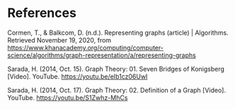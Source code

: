 # References

Cormen, T., &amp; Balkcom, D. (n.d.). Representing graphs (article) | Algorithms. Retrieved November 19, 2020, from https://www.khanacademy.org/computing/computer-science/algorithms/graph-representation/a/representing-graphs

Sarada, H. (2014, Oct. 15). Graph Theory: 01. Seven Bridges of Konigsberg [Video]. YouTube. https://youtu.be/eIb1cz06UwI

Sarada, H. (2014, Oct. 17). Graph Theory: 02. Definition of a Graph [Video]. YouTube. https://youtu.be/S1Zwhz-MhCs
